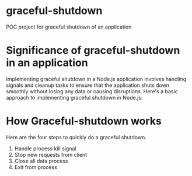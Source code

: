 # graceful-shutdown
POC project for graceful shutdown of an application


# Significance of graceful-shutdown in an application
Implementing graceful shutdown in a Node.js application involves handling signals and cleanup tasks to ensure that the application shuts down smoothly without losing any data or causing disruptions. Here's a basic approach to implementing graceful shutdown in Node.js:


# How Graceful-shutdown works
Here are the four steps to quickly do a graceful shutdown.

1. Handle process kill signal
2. Stop new requests from client
3. Close all data process
4. Exit from process


